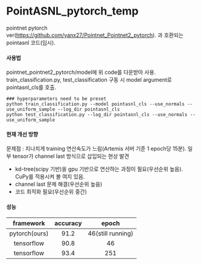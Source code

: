 # PointASNL_pytorch_temp

pointnet pytorch ver(https://github.com/yanx27/Pointnet_Pointnet2_pytorch). 과 호환되는 pointasnl 코드(임시).



#### 사용법 

pointnet_pointnet2_pytorch/model에 위 code를 다운받아 사용.  
train_classification.py, test_classification 구동 시 model argument로 pointasnl_cls를 호출.
~~~
### hyperparameters need to be preset
python train_classification.py --model pointasnl_cls --use_normals --use_uniform_sample --log_dir pointasnl_cls
python test_classification.py --log_dir pointasnl_cls --use_normals --use_uniform_sample
~~~


#### 현재 개선 방향 

문제점 : 지나치게 training 연산속도가 느림(Artemis 서버 기준 1 epoch당 15분). 일부 tensor가 channel last 방식으로 삽입되는 현상 발견
+ kd-tree(scipy 기반)을 gpu 기반으로 연산하는 과정이 필요(우선순위 높음). CuPy를 적용시켜 볼 여지 있음.
+ channel last 문제 해결(우선순위 높음)
+ 코드 최적화 필요(우선순위 중간)

#### 성능

| framework | accuracy | epoch |
| :---: | :---: | :---: |
| pytorch(ours) | 91.2 | 46(still running)
| tensorflow | 90.8 | 46 |
| tensorflow | 93.4 | 251 |
